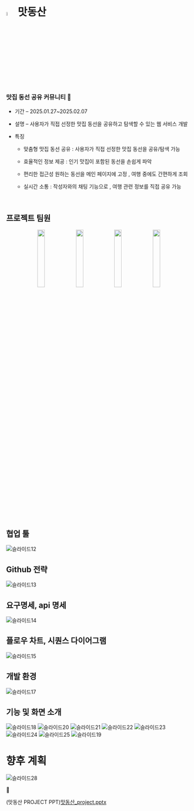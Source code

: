 # <img src="https://github.com/user-attachments/assets/f03fb166-42b1-4805-b01c-6cb4ea601c2d" width="5%" height="5%" alt="tastehill"/> 맛동산 


### 맛집 동선 공유 커뮤니티 🤤


- 기간  –  2025.01.27~2025.02.07
- 설명  –  사용자가 직접 선정한 맛집 동선을 공유하고 탐색할 수 있는 웹 서비스 개발

- 특징 

  - 맞춤형 맛집 동선 공유 : 사용자가 직접 선정한 맛집 동선을 공유/탐색 가능

  - 효율적인 정보 제공 : 인기 맛집이 포함된 동선을 손쉽게 파악

  - 편리한 접근성
    원하는 동선을 메인 페이지에 고정 , 
    여행 중에도 간편하게 조회

  - 실시간 소통 :    작성자와의 채팅 기능으로 ,    여행 관련 정보를 직접 공유 가능
 <br>

 ## 프로젝트 팀원
<div align="center">

  <img src="https://github.com/user-attachments/assets/e97b542c-88fa-4143-901b-30fce46d8010" width="20%" height="20%"/>
  <img src="https://github.com/user-attachments/assets/fd2d451a-178c-4b7c-8e65-3564e87215aa" width="20%" height="20%"/>
  <img src="https://github.com/user-attachments/assets/200ec3b5-0a6a-4148-be5a-b557fc95409e" width="20%" height="20%"/>
  <img src="https://github.com/user-attachments/assets/e31a7be3-7875-43b0-9b8b-15bc2f05c246" width="20%" height="20%"/>
</div>


## 협업 툴
![슬라이드12](https://github.com/user-attachments/assets/9d623691-2e9f-4f92-90b5-9b288d1cf7de)


## Github 전략
![슬라이드13](https://github.com/user-attachments/assets/e57f0e84-2f5f-4265-8de8-8176fb47f992)


## 요구명세, api 명세
![슬라이드14](https://github.com/user-attachments/assets/9040e145-e090-40a9-adcf-1b39931ff82b)


## 플로우 차트, 시퀀스 다이어그램
![슬라이드15](https://github.com/user-attachments/assets/f857fd3e-57d2-4a30-a761-036040bd255d)


## 개발 환경
![슬라이드17](https://github.com/user-attachments/assets/a2224bf7-a03e-45e0-87ee-a6f27a3d556c)


## 기능 및 화면 소개 
![슬라이드18](https://github.com/user-attachments/assets/703e0de9-3b7b-44ad-81d9-b586dc98dfee)
![슬라이드20](https://github.com/user-attachments/assets/a189e9b9-a07b-4519-b470-a98a06f183fb)
![슬라이드21](https://github.com/user-attachments/assets/8579f0e9-5766-4311-a84b-4383180022a3)
![슬라이드22](https://github.com/user-attachments/assets/5fa8c965-fa19-4999-ac54-43034041124e)
![슬라이드23](https://github.com/user-attachments/assets/861fad80-e72d-44de-908d-2ddfb0fb3317)
![슬라이드24](https://github.com/user-attachments/assets/70f943d8-d40a-4957-946e-70dd5d94ef6f)
![슬라이드25](https://github.com/user-attachments/assets/6ccd62ae-5511-404d-b23b-d3ed746bf581)
![슬라이드19](https://github.com/user-attachments/assets/614144c2-88ec-4e6b-a471-0a6736524f68)

# 향후 계획

![슬라이드28](https://github.com/user-attachments/assets/770b11f4-b8ae-42a0-b965-55621c40a98c)


<aside>
📁

(맛동산 PROJECT PPT)[맛동산_project.pptx](https://github.com/user-attachments/files/18775582/_project.pptx)

</aside>






